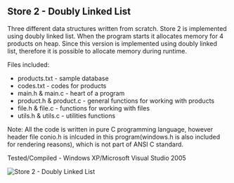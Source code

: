 ## Store 2 - Doubly Linked List
Three different data structures written from scratch. Store 2 is implemented using doubly linked list. When the program starts it allocates memory for 4 products on heap. Since this version is implemented using doubly linked list, therefore it is possible to allocate memory during runtime.

Files included:
* products.txt - sample database
* codes.txt - codes for products
* main.h & main.c - heart of a program
* product.h & product.c - general functions for working with products
* file.h & file.c - functions for working with files
* utils.h & utils.c - utilities functions

Note: All the code is written in pure C programming language, however header file conio.h is inlcuded in this program(windows.h is also included for rendering reasons), which is not part of ANSI C standard.

Tested/Compiled - Windows XP/Microsoft Visual Studio 2005

<!--![screenshot](https://github.com/markokosir/store2doublylinkedlist/blob/master/readmeScreenshot.JPG)-->

![Store 2 - Doubly Linked List](http://www.planetsourcecode.com/Upload_PSC/ScreenShots/PIC20075211731133815.JPG "Store 2 - Doubly Linked List")
